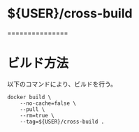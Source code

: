# ${USER}/cross-build
===============

# ビルド方法
以下のコマンドにより、ビルドを行う。

    docker build \
        --no-cache=false \
        --pull \
        --rm=true \
        --tag=${USER}/cross-build .
